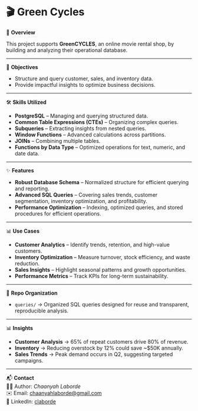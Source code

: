 # 🎬 Green Cycles  

📌 **Overview**  

This project supports **GreenCYCLES**, an online movie rental shop, by building and analyzing their operational database.   

---

🎯 **Objectives**  
- Structure and query customer, sales, and inventory data.  
- Provide impactful insights to optimize business decisions.  

---

🛠 **Skills Utilized**  
- **PostgreSQL** – Managing and querying structured data.  
- **Common Table Expressions (CTEs)** – Organizing complex queries.  
- **Subqueries** – Extracting insights from nested queries.  
- **Window Functions** – Advanced calculations across partitions.  
- **JOINs** – Combining multiple tables.  
- **Functions by Data Type** – Optimized operations for text, numeric, and date data.  

---

✨ **Features**  
- **Robust Database Schema** – Normalized structure for efficient querying and reporting.  
- **Advanced SQL Queries** – Covering sales trends, customer segmentation, inventory optimization, and profitability.  
- **Performance Optimization** – Indexing, optimized queries, and stored procedures for efficient operations.  

---

📊 **Use Cases** 
- **Customer Analytics** – Identify trends, retention, and high-value customers.  
- **Inventory Optimization** – Measure turnover, stock efficiency, and waste reduction.  
- **Sales Insights** – Highlight seasonal patterns and growth opportunities.  
- **Performance Metrics** – Track KPIs for long-term sustainability.  

---

📂 **Repo Organization**  
- `queries/` → Organized SQL queries designed for reuse and transparent, reproducible analysis.

---

📊 **Insights**  
- **Customer Analysis** → 65% of repeat customers drive 80% of revenue.  
- **Inventory** → Reducing overstock by 12% could save ~$50K annually.  
- **Sales Trends** → Peak demand occurs in Q2, suggesting targeted campaigns.

---

📬 **Contact**  
👩‍💻 Author: *Chaanyah Laborde*  
✉️ Email: [chaanyahlaborde@gmail.com](mailto:chaanyahlaborde@gmail.com)  
🔗 LinkedIn: [claborde](https://www.linkedin.com/in/claborde/)  

